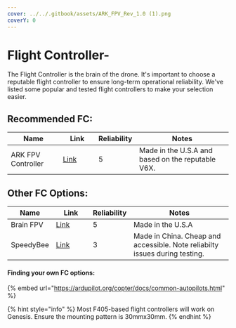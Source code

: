 ```yaml
---
cover: ../../.gitbook/assets/ARK_FPV_Rev_1.0 (1).png
coverY: 0
---
```


# Flight Controller-

The Flight Controller is the brain of the drone. It's important to choose a reputable flight controller to ensure long-term operational reliability. We've listed some popular and tested flight controllers to make your selection easier.&#x20;

##

## Recommended FC:

<table><thead><tr><th>Name</th><th width="65">Link</th><th data-type="rating" data-max="5">Reliability </th><th>Notes</th></tr></thead><tbody><tr><td>ARK FPV Controller</td><td><a href="https://arkelectron.com/product/ark-fpv-flight-controller/">Link</a></td><td>5</td><td>Made in the U.S.A and based on the reputable V6X.</td></tr></tbody></table>

## Other FC Options:

<table><thead><tr><th>Name</th><th width="68">Link</th><th data-type="rating" data-max="5">Reliability </th><th>Notes</th></tr></thead><tbody><tr><td>Brain FPV</td><td><a href="https://www.brainfpv.com/brainfpv-shop/">Link</a></td><td>5</td><td>Made in the U.S.A</td></tr><tr><td>SpeedyBee</td><td><a href="https://www.getfpv.com/speedybee-f405-v4-stack-f4-v4-fc-55a-blheli-s-esc-30x30.html?utm_source=google&#x26;utm_medium=cpc&#x26;utm_campaign=DM+-+NB+-+PMax+-+Shop+-+SM+-+ALL+%7C+Full+Funnel&#x26;utm_content=pmax_x&#x26;utm_keyword=&#x26;utm_matchtype=&#x26;campaign_id=17881616054&#x26;network=x&#x26;device=c&#x26;gc_id=17881616054&#x26;gad_source=1&#x26;gclid=Cj0KCQjwr9m3BhDHARIsANut04ZS7mn7e4nWbMTFz_903hGtkh_wxescO-QkI-GcATmySN554TAjRusaAlRIEALw_wcB">Link</a></td><td>3</td><td>Made in China. Cheap and accessible. Note reliabilty issues during testing.</td></tr></tbody></table>

#### Finding your own FC options:&#x20;

{% embed url="https://ardupilot.org/copter/docs/common-autopilots.html" %}

{% hint style="info" %}
Most F405-based flight controllers will work on Genesis. Ensure the mounting pattern is 30mmx30mm.
{% endhint %}



